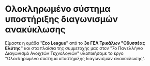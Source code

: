 # Ολοκληρωμένο σύστημα υποστήριξης διαγωνισμών ανακύκλωσης
Είμαστε η ομάδα "**Eco League**" από το **3ο ΓΕΛ Τρικάλων "Οδυσσέας Ελύτης"** και στα πλαίσια της συμμετοχής μας στον "7ο Πανελλήνιο Διαγωνισμό Ανοιχτών Τεχνολογιών" υλοποιήσαμε το έργο "Ολοκληρωμένο σύστημα υποστήριξης διαγωνισμών ανακύκλωσης".

